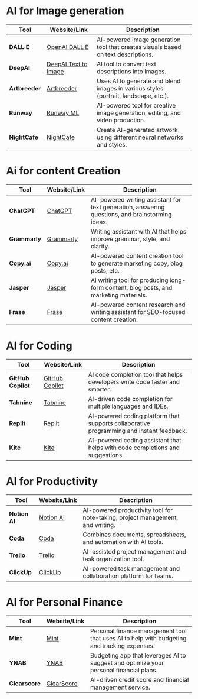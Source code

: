 
# AI for Image generation
| **Tool**         | **Website/Link**                                   | **Description**                                                                 |
|------------------|----------------------------------------------------|---------------------------------------------------------------------------------|
| **DALL·E**       | [OpenAI DALL·E](https://openai.com/dall-e)          | AI-powered image generation tool that creates visuals based on text descriptions.|
| **DeepAI**       | [DeepAI Text to Image](https://deepai.org/machine-learning-model/text2img) | AI tool to convert text descriptions into images.                                |
| **Artbreeder**   | [Artbreeder](https://www.artbreeder.com)            | Uses AI to generate and blend images in various styles (portrait, landscape, etc.).|
| **Runway**       | [Runway ML](https://runwayml.com)                   | AI-powered tool for creative image generation, editing, and video production.    |
| **NightCafe**    | [NightCafe](https://creator.nightcafe.studio)      | Create AI-generated artwork using different neural networks and styles.         |


# Ai for content Creation
| **Tool**         | **Website/Link**                                   | **Description**                                                                 |
|------------------|----------------------------------------------------|---------------------------------------------------------------------------------|
| **ChatGPT**      | [ChatGPT](https://chat.openai.com)                  | AI-powered writing assistant for text generation, answering questions, and brainstorming ideas.|
| **Grammarly**    | [Grammarly](https://www.grammarly.com)              | Writing assistant with AI that helps improve grammar, style, and clarity.       |
| **Copy.ai**      | [Copy.ai](https://www.copy.ai)                      | AI-powered content creation tool to generate marketing copy, blog posts, etc.   |
| **Jasper**       | [Jasper](https://www.jasper.ai)                     | AI writing tool for producing long-form content, blog posts, and marketing materials. |
| **Frase**        | [Frase](https://www.frase.io)                       | AI-powered content research and writing assistant for SEO-focused content creation.|

# AI for Coding
| **Tool**         | **Website/Link**                                   | **Description**                                                                 |
|------------------|----------------------------------------------------|---------------------------------------------------------------------------------|
| **GitHub Copilot**| [GitHub Copilot](https://copilot.github.com)        | AI code completion tool that helps developers write code faster and smarter.     |
| **Tabnine**      | [Tabnine](https://www.tabnine.com)                  | AI-driven code completion for multiple languages and IDEs.                       |
| **Replit**       | [Replit](https://replit.com)                        | AI-powered coding platform that supports collaborative programming and instant feedback. |
| **Kite**         | [Kite](https://kite.com)                           | AI-powered coding assistant that helps with code completions and suggestions.    |

# AI for Productivity
| **Tool**         | **Website/Link**                                   | **Description**                                                                 |
|------------------|----------------------------------------------------|---------------------------------------------------------------------------------|
| **Notion AI**    | [Notion AI](https://www.notion.so/product/ai)       | AI-powered productivity tool for note-taking, project management, and writing.  |
| **Coda**         | [Coda](https://coda.io)                             | Combines documents, spreadsheets, and automation with AI tools.                 |
| **Trello**       | [Trello](https://www.trello.com)                    | AI-assisted project management and task organization tool.                      |
| **ClickUp**      | [ClickUp](https://www.clickup.com)                  | AI-powered task management and collaboration platform for teams.                |

# AI for Personal Finance
| **Tool**         | **Website/Link**                                   | **Description**                                                                 |
|------------------|----------------------------------------------------|---------------------------------------------------------------------------------|
| **Mint**         | [Mint](https://www.mint.com)                        | Personal finance management tool that uses AI to help with budgeting and tracking expenses. |
| **YNAB**         | [YNAB](https://www.youneedabudget.com)              | Budgeting app that leverages AI to suggest and optimize your personal financial plans.|
| **Clearscore**   | [ClearScore](https://www.clearscore.com)            | AI-driven credit score and financial management service.                        |

